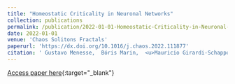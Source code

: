 ```yaml
---
title: "Homeostatic Criticality in Neuronal Networks"
collection: publications
permalink: /publication/2022-01-01-Homeostatic-Criticality-in-Neuronal-Networks
date: 2022-01-01
venue: 'Chaos Solitons Fractals'
paperurl: 'https://dx.doi.org/10.1016/j.chaos.2022.111877'
citation: ' Gustavo Menesse,  Bóris Marin,  <u>Mauricio Girardi-Schappo</u>,  Osame Kinouchi, &quot;Homeostatic Criticality in Neuronal Networks.&quot; Chaos Solitons Fractals, 2022.'
---
```

[Access paper here](https://dx.doi.org/10.1016/j.chaos.2022.111877){:target="_blank"}
